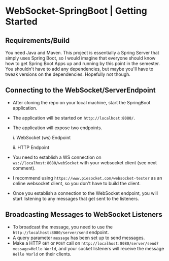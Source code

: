 # WebSocket-SpringBoot | Getting Started

## Requirements/Build

You need Java and Maven. This project is essentially a Spring Server that simply uses Spring Boot, so I would imagine that everyone should know how to get Spring Boot 
Apps up and running by this point in the semester. You shouldn't have to add any dependencies, but maybe you'll have to tweak versions on the dependencies.
Hopefully not though.

## Connecting to the WebSocket/ServerEndpoint
- After cloning the repo on your local machine, start the SpringBoot application.
- The application will be started on `http://localhost:8080/`.
- The application will expose two endpoints.

  i. WebSocket (ws) Endpoint
  
  ii. HTTP Endpoint
 
- You need to establish a WS connection on `ws://localhost:8080/webSocket` with your websocket client (see next comment).
- I recommend using `https://www.piesocket.com/websocket-tester` as an online websocket client, so you don't have to build the client.
- Once you establish a connection to the WebSocket endpoint, you will start listening to any messages that get sent to the listeners.
 
## Broadcasting Messages to WebSocket Listeners
- To broadcast the message, you need to use the `http://localhost:8080/server/send` endpoint.
- A query parameter `message` has been set up to send messages.
- Make a HTTP `GET` or `POST` call on `http://localhost:8080/server/send?message=Hello World`, and your socket listeners will receive the message `Hello World` on their clients.

